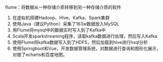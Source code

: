 
flume：将数据从一种存储介质转移到另一种存储介质的软件

1.  在虚拟机搭建Hadoop、Hive、Kafka、Spark集群
2.  使用Java（建议Python）采集了163w数据放入MySQL
3.  用Flume将mysql中的数据实时写入到了Kafka中
4.  Scala开发sparkstreaming程序，读取kafka数据进行处理，然后写入Kafka
5.  使用Flume将kafka数据写入到了HDFS，然后加载到hive进行hsql分析
6.  使用Springboot和Vue，开发数据管理系统，对数据进行查询和图形化展示，对接了echarts和百度地图。